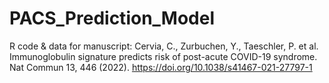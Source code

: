 # PACS_Prediction_Model
 R code & data for manuscript: Cervia, C., Zurbuchen, Y., Taeschler, P. et al. Immunoglobulin signature predicts risk of post-acute COVID-19 syndrome. Nat Commun 13, 446 (2022). https://doi.org/10.1038/s41467-021-27797-1
